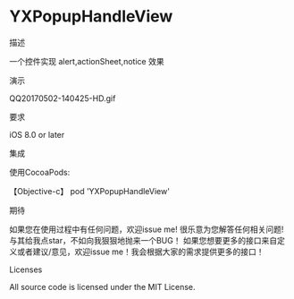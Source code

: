 # YXPopupHandleView

描述

一个控件实现 alert,actionSheet,notice 效果

演示

QQ20170502-140425-HD.gif

要求

iOS 8.0 or later

集成

使用CocoaPods:

【Objective-c】 pod 'YXPopupHandleView'

期待

如果您在使用过程中有任何问题，欢迎issue me! 很乐意为您解答任何相关问题!
与其给我点star，不如向我狠狠地抛来一个BUG！
如果您想要更多的接口来自定义或者建议/意见，欢迎issue me！我会根据大家的需求提供更多的接口！

Licenses

All source code is licensed under the MIT License.

